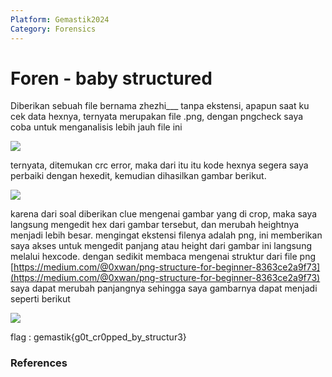 ```yaml
---
Platform: Gemastik2024
Category: Forensics
---
```

# Foren - baby structured
Diberikan sebuah file bernama zhezhi___ tanpa ekstensi, apapun saat ku cek data hexnya, ternyata merupakan file .png, dengan pngcheck saya coba untuk menganalisis lebih jauh file ini

![](https://lh7-rt.googleusercontent.com/docsz/AD_4nXcf-GCUI_K6QyZSYkl8Q_L9kbFM9zkZCLd6FJuEAb2-glIFlkFyksfPjIfekANkEmK_2D7kzILgvIRBFtGHzy0BjRg2Glqj5Ji9ev2CIu13kUtaR2PSd-SIZWvOIJelZPf8yPmFB-peZXCOdKho50z2kvQ?key=AWPBkKEXxqQVaqwfeIovyw)

ternyata, ditemukan crc error, maka dari itu itu kode hexnya segera saya perbaiki dengan hexedit, kemudian dihasilkan gambar berikut.

![](https://lh7-rt.googleusercontent.com/docsz/AD_4nXcma1toXG7GRiCWU_3CCQNsag2lD3sAxZD0cRsy-txNzrZaQnwxzZkmUwxUsukaCdapdqhyYJPBg3xFx5LhuLvzKd6VetL-6Hlx4BSdrWzSlc2pXxlM2hV1jGGYlRPwLjPY698bEv3KXk0_EpGQRiffqMxi?key=AWPBkKEXxqQVaqwfeIovyw)

karena dari soal diberikan clue mengenai gambar yang di crop, maka saya langsung mengedit hex dari gambar tersebut, dan merubah heightnya menjadi lebih besar. mengingat ekstensi filenya adalah png, ini memberikan saya akses untuk mengedit panjang atau height dari gambar ini langsung melalui hexcode. dengan sedikit membaca mengenai struktur dari file png [https://medium.com/@0xwan/png-structure-for-beginner-8363ce2a9f73](https://medium.com/@0xwan/png-structure-for-beginner-8363ce2a9f73) saya dapat merubah panjangnya sehingga saya gambarnya dapat menjadi seperti berikut

![](https://lh7-rt.googleusercontent.com/docsz/AD_4nXdo028yn-DuwEodBNOodPVdYQY1RJZ7nxRWSkg5-U4YSISdqxp8t5zeLsMCmstGMHddxOnakpVcDq58fnbV7SL0lvvzLYhbNtFI1jPrs6mtvdZDcIeQCn9h2VDul7hRIPBaPI53XsNlV66yhkaTgAaWpSI?key=AWPBkKEXxqQVaqwfeIovyw)

flag : gemastik{g0t_cr0pped_by_structur3}






### References 